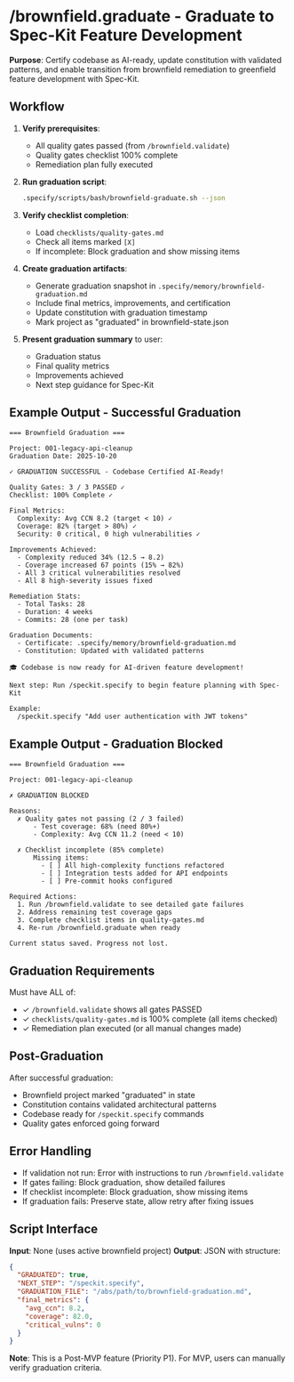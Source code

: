 # /brownfield.graduate - Graduate to Spec-Kit Feature Development

**Purpose**: Certify codebase as AI-ready, update constitution with validated patterns, and enable transition from brownfield remediation to greenfield feature development with Spec-Kit.

## Workflow

1. **Verify prerequisites**:
   - All quality gates passed (from `/brownfield.validate`)
   - Quality gates checklist 100% complete
   - Remediation plan fully executed

2. **Run graduation script**:
   ```bash
   .specify/scripts/bash/brownfield-graduate.sh --json
   ```

3. **Verify checklist completion**:
   - Load `checklists/quality-gates.md`
   - Check all items marked `[X]`
   - If incomplete: Block graduation and show missing items

4. **Create graduation artifacts**:
   - Generate graduation snapshot in `.specify/memory/brownfield-graduation.md`
   - Include final metrics, improvements, and certification
   - Update constitution with graduation timestamp
   - Mark project as "graduated" in brownfield-state.json

5. **Present graduation summary** to user:
   - Graduation status
   - Final quality metrics
   - Improvements achieved
   - Next step guidance for Spec-Kit

## Example Output - Successful Graduation

```
=== Brownfield Graduation ===

Project: 001-legacy-api-cleanup
Graduation Date: 2025-10-20

✓ GRADUATION SUCCESSFUL - Codebase Certified AI-Ready!

Quality Gates: 3 / 3 PASSED ✓
Checklist: 100% Complete ✓

Final Metrics:
  Complexity: Avg CCN 8.2 (target < 10) ✓
  Coverage: 82% (target > 80%) ✓
  Security: 0 critical, 0 high vulnerabilities ✓

Improvements Achieved:
  - Complexity reduced 34% (12.5 → 8.2)
  - Coverage increased 67 points (15% → 82%)
  - All 3 critical vulnerabilities resolved
  - All 8 high-severity issues fixed

Remediation Stats:
  - Total Tasks: 28
  - Duration: 4 weeks
  - Commits: 28 (one per task)

Graduation Documents:
  - Certificate: .specify/memory/brownfield-graduation.md
  - Constitution: Updated with validated patterns

🎓 Codebase is now ready for AI-driven feature development!

Next step: Run /speckit.specify to begin feature planning with Spec-Kit

Example:
  /speckit.specify "Add user authentication with JWT tokens"
```

## Example Output - Graduation Blocked

```
=== Brownfield Graduation ===

Project: 001-legacy-api-cleanup

✗ GRADUATION BLOCKED

Reasons:
  ✗ Quality gates not passing (2 / 3 failed)
      - Test coverage: 68% (need 80%+)
      - Complexity: Avg CCN 11.2 (need < 10)

  ✗ Checklist incomplete (85% complete)
      Missing items:
        - [ ] All high-complexity functions refactored
        - [ ] Integration tests added for API endpoints
        - [ ] Pre-commit hooks configured

Required Actions:
  1. Run /brownfield.validate to see detailed gate failures
  2. Address remaining test coverage gaps
  3. Complete checklist items in quality-gates.md
  4. Re-run /brownfield.graduate when ready

Current status saved. Progress not lost.
```

## Graduation Requirements

Must have ALL of:
- ✓ `/brownfield.validate` shows all gates PASSED
- ✓ `checklists/quality-gates.md` is 100% complete (all items checked)
- ✓ Remediation plan executed (or all manual changes made)

## Post-Graduation

After successful graduation:
- Brownfield project marked "graduated" in state
- Constitution contains validated architectural patterns
- Codebase ready for `/speckit.specify` commands
- Quality gates enforced going forward

## Error Handling

- If validation not run: Error with instructions to run `/brownfield.validate`
- If gates failing: Block graduation, show detailed failures
- If checklist incomplete: Block graduation, show missing items
- If graduation fails: Preserve state, allow retry after fixing issues

## Script Interface

**Input**: None (uses active brownfield project)
**Output**: JSON with structure:
```json
{
  "GRADUATED": true,
  "NEXT_STEP": "/speckit.specify",
  "GRADUATION_FILE": "/abs/path/to/brownfield-graduation.md",
  "final_metrics": {
    "avg_ccn": 8.2,
    "coverage": 82.0,
    "critical_vulns": 0
  }
}
```

**Note**: This is a Post-MVP feature (Priority P1). For MVP, users can manually verify graduation criteria.
